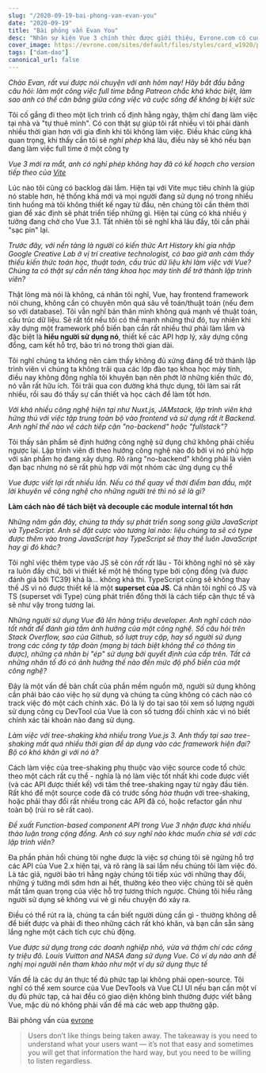 ```yaml
---
slug: "/2020-09-19-bai-phong-van-evan-you"
date: "2020-09-19"
title: "Bài phỏng vấn Evan You"
desc: "Nhân sự kiện Vue 3 chính thức được giới thiệu, Evrone.com có cuộc nói chuyện cùng Evan You tác giả của Vue, xoay quanh vấn đề cách tiếp cận no-backend và fullstack, cân bằng giữa cuộc sống và công việc."
cover_image: https://evrone.com/sites/default/files/styles/card_w1920/public/n-fields/cases/person-4.jpg
tags: ["dam-dao"]
canonical_url: false
---
```


_Chào Evan, rất vui được nói chuyện với anh hôm nay! Hãy bắt đầu bằng câu hỏi: làm một công việc full time bằng Patreon chắc khá khác biệt, làm sao anh có thể cân bằng giữa công việc và cuộc sống để không bị kiệt sức_

Tôi cố gắng đi theo một lịch trình cố định hằng ngày, thậm chí đang làm việc tại nhà và "tự thuê mình". Có con thật sự giúp tôi rất nhiều vì tôi phải dành nhiều thời gian hơn với gia đình khi tôi không làm việc. Điều khác cũng khá quan trọng, khi thấy cần tôi sẽ _nghỉ phép_ khá lâu, điều này sẽ khó nếu bạn đang làm việc full time ở một công ty

_Vue 3 mới ra mắt, anh có nghỉ phép không hay đã có kế hoạch cho version tiếp theo của [Vite](https://github.com/vitejs/vite)_

Lúc nào tôi cũng có backlog dài lắm. Hiện tại với Vite mục tiêu chính là giúp nó stable hơn, hệ thống khá mới và mọi người đang sử dụng nó trong nhiều tình huống mà tôi không thiết kế ngay từ đầu, nên chúng tôi cần thêm thời gian để xác định sẽ phát triển tiếp những gì. Hiện tại cũng có khá nhiều ý tưởng đang chờ cho Vue 3.1. Tất nhiên tôi sẽ nghĩ khá lâu đấy, tôi cần phải "sạc pin" lại.

_Trước đây, với nền tảng là người có kiến thức Art History khi gia nhập Google Creative Lab ở vị trí creative technologist, có bao giờ anh cảm thấy thiếu kiến thức toán học, thuật toán, cấu trúc dữ liệu khi làm việc với Vue? Chúng ta có thật sự cần nền tảng khoa học máy tính để trở thành lập trình viên?_

Thật lòng mà nói là không, cá nhân tôi nghĩ, Vue, hay frontend framework nói chung, không cần có chuyên môn quá sâu về toán/thuật toán (nếu đem so với database). Tôi vẫn nghĩ bản thân mình không quá mạnh về thuật toán, cấu trúc dữ liệu. Sẽ rất tốt nếu tôi có thể mạnh những thứ đó, tuy nhiên khi xây dựng một framework phổ biến bạn cần rất nhiều thứ phải làm lắm và đặc biệt là **hiểu người sử dụng nó**, thiết kế các API hợp lý, xây dựng cộng đồng, cam kết hỗ trợ, bảo trì nó trong thời gian dài.

Tôi nghĩ chúng ta không nên cảm thấy không đủ xứng đáng để trở thành lập trình viên vì chúng ta không trãi qua các lớp đào tạo khoa học máy tính, điều nay không đồng nghĩa tôi khuyên bạn nên phớt lờ những kiến thức đó, nó vẫn rất hữu ích. Tôi trãi qua con đường khá thực dụng, tôi làm sai rất nhiều, rồi sau đó thấy sự cần thiết và học cách để làm tốt hơn.

_Với khá nhiều công nghệ hiện tại như Nuxt.js, JAMstack, lập trình viên khá hứng thú với việc tập trung toàn bộ vào frontend và sử dụng rất ít Backend. Anh nghĩ thế nào về cách tiếp cận "no-backend" hoặc "fullstack"?_

Tôi thấy sản phẩm sẽ định hướng công nghệ sử dụng chứ không phải chiều ngược lại. Lập trình viên đi theo hướng công nghệ nào đó bởi vì nó phù hợp với sản phẩm họ đang xây dựng. Rõ ràng "no-backend" không phải là viên đạn bạc nhưng nó sẽ rất phù hợp với một nhóm các ứng dụng cụ thể

_Vue được viết lại rất nhiều lần. Nếu có thể quay về thời điểm ban đầu, một lời khuyên về công nghệ cho những người trẻ thì nó sẽ là gì?_

**Làm cách nào để tách biệt và decouple các module internal tốt hơn**

_Những năm gần đây, chúng ta thấy sự phát triển song song giữa JavaScript và TypeScript. Anh sẽ đặt cược vào tương lai nào: liệu chúng ta sẽ có type được thêm vào trong JavaScript hay TypeScript sẽ thay thế luôn JavaScript hay gì đó khác?_

Tôi nghĩ việc thêm type vào JS sẽ còn _rất rất_ lâu - Tôi không nghĩ nó sẽ xảy ra luôn đấy chứ, bởi vì thiết kế một hệ thống type bởi cộng đồng (và được đánh giá bởi TC39) khá là... không khả thi. TypeScript cũng sẽ không thay thế JS vì nó được thiết kế là một **superset của JS**. Cá nhân tôi nghĩ có JS và TS (superset với Type) cùng phát triển đồng thời là cách tiếp cận thực tế và sẽ như vậy trong tương lai.

_Những người sử dụng Vue đã lên hàng triệu developer. Anh nghĩ cách nào tốt nhất để đánh giá tầm ảnh hưởng của một công nghệ. Số câu hỏi trên Stack Overflow, sao của Github, số lượt truy cập, hay số người sử dụng trong các công ty tập đoàn (mạng bị tách biệt không thể có thông tin được), những cá nhân bị "ép" sử dụng bởi quyết định của cấp trên. Tất cả những nhân tố đó có ảnh hưởng thế nào đến mức độ phổ biến của một công nghệ?_

Đây là một vấn đề bản chất của phần mềm nguồn mở, người sử dụng không cần phải báo cáo việc họ sử dụng và chúng ta cũng không có cách nào có track việc đó một cách chính xác. Đó là lý do tại sao tôi xem số lượng người sử dụng công cụ DevTool của Vue là con số tương đối chính xác vì nó biết chính xác tài khoản nào đang sử dụng.

_Làm việc với tree-shaking khá nhiều trong Vue.js 3. Anh thấy tại sao tree-shaking mất quá nhiều thời gian để áp dụng vào các framework hiện đại? Bộ có khó khăn gì với nó à?_

Cách làm việc của tree-shaking phụ thuộc vào việc source code tổ chức theo một cách rất cụ thể - nghĩa là nó làm việc tốt nhất khi code được viết (và các API được thiết kế) với tâm thế tree-shaking ngay từ ngày đầu tiên. Rất khó để một source code đã có trước sống _hòa thuận_ với tree-shaking, hoặc phải thay đổi rất nhiều trong các API đã có, hoặc refactor gần như toàn bộ (rủi ro sẽ rất cao).

_Đề xuất Function-based component API trong Vue 3 nhận được khá nhiều thảo luận trong cộng đồng. Anh có suy nghĩ nào khác muốn chia sẻ với các lập trình viên?_

Đa phần phản hồi chúng tôi nghe được là việc sợ chúng tôi sẽ ngừng hỗ trợ các API của Vue 2.x hiện tại, và rõ ràng là sai lầm nếu chúng tôi làm việc đó. Là tác giả, người bảo trì hằng ngày chúng tôi tiếp xúc với những thay đổi, những ý tưởng mới sớm hơn ai hết, thường kéo theo việc chúng tôi sẽ quên mất tầm quan trọng của việc hỗ trợ tương thích ngược. Chúng tôi hiểu rằng người sử dụng sẽ không vui vẻ gì nếu chuyện đó xảy ra.

Điều có thể rút ra là, chúng ta cần biết người dùng cần gì - thường không dễ để biết được và phải đi theo những cách rất khó khăn, và bạn cần sẵn sàng lắng nghe một cách tích cực chủ động.

_Vue được sử dụng trong các doanh nghiệp nhỏ, vừa và thậm chí các công ty triệu đô. Louis Vuitton and NASA đang sử dụng Vue. Có ví dụ nào anh đề nghị mọi người nên tham khảo như một ví dụ sử dụng thực tế_

Vấn đề là các dự án thực tế đủ phức tạp lại không phải open-source. Tôi nghĩ có thể xem source của Vue DevTools và Vue CLI UI nếu bạn cần một ví dụ đủ phức tạp, cả hai đều có giao diện không bình thường được viết bằng Vue, mặc dù nó không phải vấn đề mà các web app thường gặp.

Bài phỏng vấn của [evrone](https://evrone.com/evan-you-interview)

> Users don’t like things being taken away. The takeaway is you need to understand what your users want — it’s not that easy and sometimes you will get that information the hard way, but you need to be willing to listen regardless.
